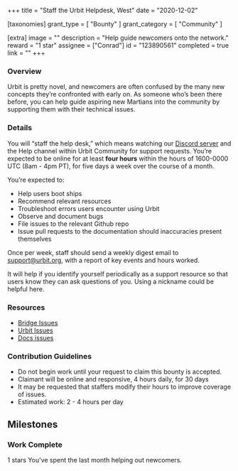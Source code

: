 +++
title = "Staff the Urbit Helpdesk, West"
date = "2020-12-02"

[taxonomies]
grant_type = [ "Bounty" ]
grant_category = [ "Community" ]

[extra]
image = ""
description = "Help guide newcomers onto the network."
reward = "1 star"
assignee = ["Conrad"]
id = "123890561"
completed = true
link = ""
+++

### Overview

Urbit is pretty novel, and newcomers are often confused by the many new concepts they’re confronted with early on. As someone who’s been there before, you can help guide aspiring new Martians into the community by supporting them with their technical issues.

### Details

You will “staff the help desk,” which means watching our [Discord server](https://discord.gg/Mae2bk7) and the Help channel within Urbit Community for support requests. You’re expected to be online for at least **four hours** within the hours of 1600-0000 UTC (8am - 4pm PT), for five days a week over the course of a month.

You’re expected to:

- Help users boot ships
- Recommend relevant resources
- Troubleshoot errors users encounter using Urbit
- Observe and document bugs
- File issues to the relevant Github repo
- Issue pull requests to the documentation should inaccuracies present themselves

Once per week, staff should send a weekly digest email to support@urbit.org, with a report of key events and hours worked.

It will help if you identify yourself periodically as a support resource so that users know they can ask questions of you. Using a nickname could be helpful here.

### Resources

- [Bridge Issues](https://github.com/urbit/bridge/issues)
- [Urbit Issues](https://github.com/urbit/urbit/issues)
- [Docs issues](https://github.com/urbit/docs)

### Contribution Guidelines

- Do not begin work until your request to claim this bounty is accepted.
- Claimant will be online and responsive, 4 hours daily, for 30 days
- It may be requested that staffers modify their hours to improve coverage of issues.
- Estimated work: 2 - 4 hours per day

## Milestones

### Work Complete

1 stars
You've spent the last month helping out newcomers.
